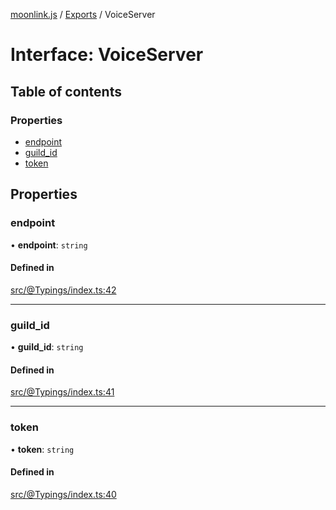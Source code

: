 [moonlink.js](../README.md) / [Exports](../modules.md) / VoiceServer

# Interface: VoiceServer

## Table of contents

### Properties

- [endpoint](VoiceServer.md#endpoint)
- [guild\_id](VoiceServer.md#guild_id)
- [token](VoiceServer.md#token)

## Properties

### endpoint

• **endpoint**: `string`

#### Defined in

[src/@Typings/index.ts:42](https://github.com/Ecliptia/moonlink.js/blob/ab259c6/src/@Typings/index.ts#L42)

___

### guild\_id

• **guild\_id**: `string`

#### Defined in

[src/@Typings/index.ts:41](https://github.com/Ecliptia/moonlink.js/blob/ab259c6/src/@Typings/index.ts#L41)

___

### token

• **token**: `string`

#### Defined in

[src/@Typings/index.ts:40](https://github.com/Ecliptia/moonlink.js/blob/ab259c6/src/@Typings/index.ts#L40)
